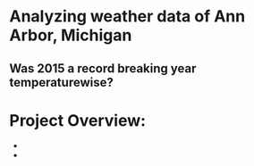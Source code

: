 # Analyzing weather data of Ann Arbor, Michigan
## Was 2015 a record breaking year temperaturewise?

# Project Overview:
*
*

